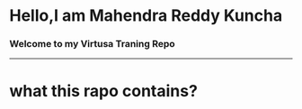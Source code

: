 # Hello,I am Mahendra Reddy Kuncha
### Welcome to my Virtusa Traning Repo
---
# what this rapo contains?

